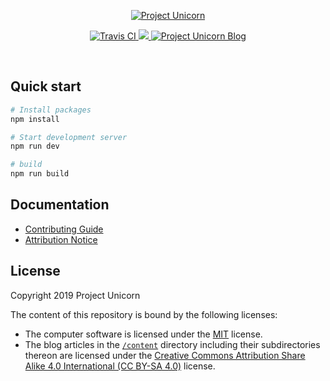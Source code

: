 <p align="center">
  <a href="https://projectunicorn.net" target="_blank">
    <img src="https://sharedstorage2.blob.core.windows.net/pub/main-logo.png" alt="Project Unicorn">
  </a>
</p>

<p align="center">
  <a href="https://travis-ci.com/projectunic0rn/pub">
    <img src="https://travis-ci.com/projectunic0rn/pub.svg" alt="Travis CI">
  </a>
  <a href="https://codecov.io/gh/projectunic0rn/pub">
    <img src="https://codecov.io/gh/projectunic0rn/pub/branch/master/graph/badge.svg" />
  </a>
  <a href="https://projectunicorn.net/">
    <img src="https://img.shields.io/badge/website-https://projectunicorn.net/-blue.svg" alt="Project Unicorn Blog">
  </a>
</p>

<br />

## Quick start

```bash
# Install packages
npm install

# Start development server
npm run dev

# build
npm run build
```

## Documentation

- [Contributing Guide](https://projectunicorn.net/blog/tag/contributing/)
- [Attribution Notice](NOTICE)

## License

Copyright 2019 Project Unicorn

The content of this repository is bound by the following licenses:

- The computer software is licensed under the [MIT](LICENSE) license.
- The blog articles in the [`/content`](/content) directory including their
  subdirectories thereon are licensed under the
  [Creative Commons Attribution Share Alike 4.0 International (CC BY-SA 4.0)](/content/LICENSE)
  license.
